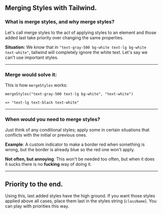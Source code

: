 ## **Merging Styles with Tailwind.**

### **What is merge styles, and why merge styles?**

Let's call merge styles to the act of applying styles to an element and those added last take priority over changing the same properties.

**Situation:** We know that in `"text-gray-500 bg-white text-lg bg-white text-white"`, tailwind will completely ignore the white text. Let's say we can't use important styles.

---

### **Merge would solve it:**

This is how `mergeStyles` works:

```
mergeStyles("text-gray-500 text-lg bg-white", "text-white")

=> "text-lg text-black text-white"
```

---

### **When would you need to merge styles?**

Just think of any conditional styles; apply some in certain situations that conflicts with the initial or previous ones.

**Example**: A custom indicator to make a border red when something is wrong, but the border is already blue so the red one won't apply.

**Not often, but annoying**: This won't be needed too often, but when it does it sucks there is no **fucking** way of doing it.

---

## **Priority to the end.**

Using this, last added styles have the high ground. If you want those styles applied above all cases,
place them last in the styles string (`className`). You can play with priorities this way.
